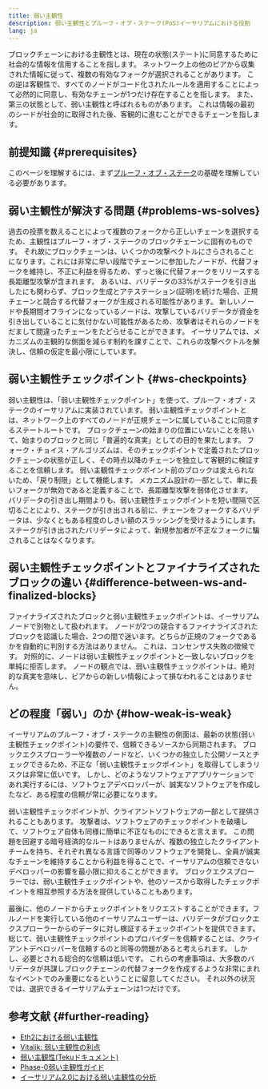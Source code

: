 ```yaml
---
title: 弱い主観性
description: 弱い主観性とプルーフ・オブ・ステーク(PoS)イーサリアムにおける役割
lang: ja
---
```


ブロックチェーンにおける主観性とは、現在の状態(ステート)に同意するために社会的な情報を信用することを指します。 ネットワーク上の他のピアから収集された情報に従って、複数の有効なフォークが選択されることがあります。 この逆は客観性で、すべてのノードがコード化されたルールを適用することによって必然的に同意し、有効なチェーンが1つだけ存在することを指します。 また、第三の状態として、弱い主観性と呼ばれるものがあります。 これは情報の最初のシードが社会的に取得された後、客観的に進むことができるチェーンを指します。

## 前提知識 {#prerequisites}

このページを理解するには、まず[プルーフ・オブ・ステーク](/developers/docs/consensus-mechanisms/pos/)の基礎を理解している必要があります。

## 弱い主観性が解決する問題 {#problems-ws-solves}

過去の投票を数えることによって複数のフォークから正しいチェーンを選択するため、主観性はプルーフ・オブ・ステークのブロックチェーンに固有のものです。 それ故にブロックチェーンは、いくつかの攻撃ベクトルにさらされることになります。これには非常に早い段階でチェーンに参加したノードが、代替フォークを維持し、不正に利益を得るため、ずっと後に代替フォークをリリースする長距離型攻撃が含まれます。 あるいは、バリデータの33%がステークを引き出したにも関わらず、ブロック生成とアテステーション(証明)を続けた場合、正規チェーンと競合する代替フォークが生成される可能性があります。 新しいノードや長期間オフラインになっているノードは、攻撃しているバリデータが資金を引き出していることに気付かない可能性があるため、攻撃者はそれらのノードをだまして間違ったチェーンをたどらせることができます。 イーサリアムでは、メカニズムの主観的な側面を減らす制約を課すことで、これらの攻撃ベクトルを解決し、信頼の仮定を最小限にしています。

## 弱い主観性チェックポイント {#ws-checkpoints}

弱い主観性は、「弱い主観性チェックポイント」を使って、プルーフ・オブ・ステークのイーサリアムに実装されています。 弱い主観性チェックポイントとは、ネットワーク上のすべてのノードが正規チェーンに属していることに同意するステートルートです。 ブロックチェーンの始まりの位置にいないことを除いて、始まりのブロックと同じ「普遍的な真実」としての目的を果たします。 フォーク・チョイス・アルゴリズムは、そのチェックポイントで定義されたブロックチェーンの状態が正しく、その時点以降のチェーンを独立して客観的に検証することを信頼します。 弱い主観性チェックポイント前のブロックは変えられないため、「戻り制限」として機能します。 メカニズム設計の一部として、単に長いフォークが無効であると定義することで、長距離型攻撃を弱体化させます。 バリデータの引き出し期間よりも、弱い主観性チェックポイントを短い間隔で区切ることにより、ステークが引き出される前に、チェーンをフォークするバリデータは、少なくともある程度のしきい額のスラッシングを受けるようにします。ステークが引き出されたバリデータによって、新規参加者が不正なフォークに騙されることはなくなります。

## 弱い主観性チェックポイントとファイナライズされたブロックの違い {#difference-between-ws-and-finalized-blocks}

ファイナライズされたブロックと弱い主観性チェックポイントは、イーサリアムノードで別物として扱われます。 ノードが2つの競合するファイナライズされたブロックを認識した場合、2つの間で迷います。どちらが正規のフォークであるかを自動的に判別する方法はありません。 これは、コンセンサス失敗の徴候です。 対照的に、ノードは弱い主観性チェックポイントと一致しないブロックを単純に拒否します。 ノードの観点では、弱い主観性チェックポイントは、絶対的な真実を意味し、ピアからの新しい情報によって損なわれることはありません。

## どの程度「弱い」のか {#how-weak-is-weak}

イーサリアムのプルーフ・オブ・ステークの主観性の側面は、最新の状態(弱い主観性チェックポイント)の要件で、信頼できるソースから同期されます。 ブロックエクスプローラーや複数のノードなど、いくつかの独立した公開ソースとチェックできるため、不正な「弱い主観性チェックポイント」を取得してしまうリスクは非常に低いです。 しかし、どのようなソフトウェアアプリケーションであれ実行するには、ソフトウェアデベロッパーが、誠実なソフトウェアを作成したなど、ある程度の信頼が常に必要になります。

弱い主観性チェックポイントが、クライアントソフトウェアの一部として提供されることもあります。 攻撃者は、ソフトウェアのチェックポイントを破壊して、ソフトウェア自体も同様に簡単に不正なものにできると言えます。 この問題を回避する暗号経済的なルートはありませんが、複数の独立したクライアントチームを持ち、それぞれ異なる言語で同等のソフトウェアを開発し、全員が誠実なチェーンを維持することから利益を得ることで、イーサリアムの信頼できないデベロッパーの影響を最小限に抑えることができます。 ブロックエクスプローラーでは、弱い主観性チェックポイントや、他のソースから取得したチェックポイントを相互参照する方法を提供していることもあります。

最後に、他のノードからチェックポイントをリクエストすることができます。フルノードを実行している他のイーサリアムユーザーは、バリデータがブロックエクスプローラーからのデータに対し検証するチェックポイントを提供できます。 総じて、弱い主観性チェックポイントのプロバイダーを信頼することは、クライアントデベロッパーを信頼するのと同等の問題があると考えられます。 しかし、必要とされる総合的な信頼は低いです。 これらの考慮事項は、大多数のバリデータが共謀しブロックチェーンの代替フォークを作成するような非常にまれなイベントでのみ重要になるということに留意してください。 それ以外の状況では、選択できるイーサリアムチェーンは1つだけです。

## 参考文献 {#further-reading}

- [Eth2における弱い主観性](https://notes.ethereum.org/@adiasg/weak-subjectvity-eth2)
- [Vitalik: 弱い主観性の利点](https://blog.ethereum.org/2014/11/25/proof-stake-learned-love-weak-subjectivity/)
- [弱い主観性(Tekuドキュメント)](https://docs.teku.consensys.net/en/latest/Concepts/Weak-Subjectivity/)
- [Phase-0弱い主観性ガイド](https://github.com/ethereum/consensus-specs/blob/dev/specs/phase0/weak-subjectivity.md)
- [イーサリアム2.0における弱い主観性の分析](https://github.com/runtimeverification/beacon-chain-verification/blob/master/weak-subjectivity/weak-subjectivity-analysis.pdf)
